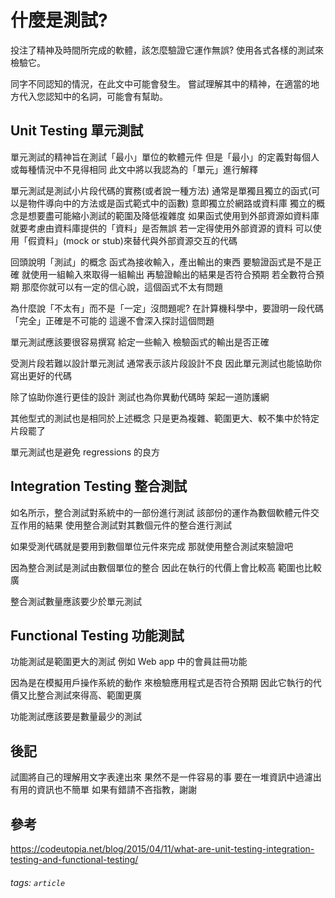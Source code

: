 # 什麼是測試?
投注了精神及時間所完成的軟體，該怎麼驗證它運作無誤?
使用各式各樣的測試來檢驗它。

同字不同認知的情況，在此文中可能會發生。
嘗試理解其中的精神，在適當的地方代入您認知中的名詞，可能會有幫助。

## Unit Testing 單元測試
單元測試的精神旨在測試「最小」單位的軟體元件
但是「最小」的定義對每個人或每種情況中不見得相同
此文中將以我認為的「單元」進行解釋

單元測試是測試小片段代碼的實務(或者說一種方法)
通常是單獨且獨立的函式(可以是物件導向中的方法或是函式範式中的函數)
意即獨立於網路或資料庫
獨立的概念是想要盡可能縮小測試的範圍及降低複雜度
如果函式使用到外部資源如資料庫
就要考慮由資料庫提供的「資料」是否無誤
若一定得使用外部資源的資料
可以使用「假資料」(mock or stub)來替代與外部資源交互的代碼

回頭說明「測試」的概念
函式為接收輸入，產出輸出的東西
要驗證函式是不是正確
就使用一組輸入來取得一組輸出
再驗證輸出的結果是否符合預期
若全數符合預期
那麼你就可以有一定的信心說，這個函式不太有問題

為什麼說「不太有」而不是「一定」沒問題呢?
在計算機科學中，要證明一段代碼「完全」正確是不可能的
這邊不會深入探討這個問題

單元測試應該要很容易撰寫
給定一些輸入
檢驗函式的輸出是否正確

受測片段若難以設計單元測試
通常表示該片段設計不良
因此單元測試也能協助你寫出更好的代碼

除了協助你進行更佳的設計
測試也為你異動代碼時
架起一道防護網

其他型式的測試也是相同於上述概念
只是更為複雜、範圍更大、較不集中於特定片段罷了

單元測試也是避免 regressions 的良方

## Integration Testing 整合測試
如名所示，整合測試對系統中的一部份進行測試
該部份的運作為數個軟體元件交互作用的結果
使用整合測試對其數個元件的整合進行測試

如果受測代碼就是要用到數個單位元件來完成
那就使用整合測試來驗證吧

因為整合測試是測試由數個單位的整合
因此在執行的代價上會比較高
範圍也比較廣

整合測試數量應該要少於單元測試

## Functional Testing 功能測試
功能測試是範圍更大的測試
例如 Web app 中的會員註冊功能

因為是在模擬用戶操作系統的動作
來檢驗應用程式是否符合預期
因此它執行的代價又比整合測試來得高、範圍更廣

功能測試應該要是數量最少的測試

## 後記
試圖將自己的理解用文字表達出來
果然不是一件容易的事
要在一堆資訊中過濾出有用的資訊也不簡單
如果有錯請不吝指教，謝謝

## 參考
https://codeutopia.net/blog/2015/04/11/what-are-unit-testing-integration-testing-and-functional-testing/

###### tags: `article`
